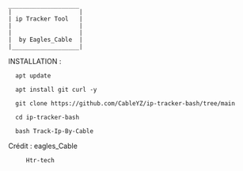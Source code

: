     ____________________
    |                   |
    | ip Tracker Tool   |
    |                   |
    |                   |
    |  by Eagles_Cable  |
    |___________________|
 
         

         

INSTALLATION :

         

      apt update

      apt install git curl -y

      git clone https://github.com/CableYZ/ip-tracker-bash/tree/main

      cd ip-tracker-bash
      
      bash Track-Ip-By-Cable


Crédit : eagles_Cable

         Htr-tech





